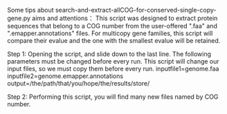 Some tips about search-and-extract-allCOG-for-conserved-single-copy-gene.py
aims and attentions： This script was designed to extract protein sequences that belong to a COG number from the user-offered ".faa" and ".emapper.annotations" files. For multicopy gene families, this script will compare their evalue and the one with the smallest evalue will be retained.

Step 1: Opening the script, and slide down to the last line. The following parameters must be changed before every run. This script will change our input files, so we must copy them before every run.
inputfile1=genome.faa
inputfile2=genome.emapper.annotations
output=/the/path/that/you/hope/the/results/store/

Step 2: Performing this script, you will find many new files named by COG number.
